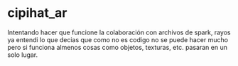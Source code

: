 # cipihat_ar
Intentando hacer que funcione la colaboración con archivos de spark, rayos ya entendi lo que decias que como no es codigo 
no se puede hacer mucho pero si funciona almenos cosas como objetos, texturas, etc.
pasaran en un solo lugar. 
